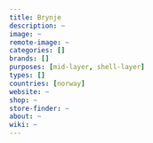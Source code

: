 ```yaml
---
title: Brynje
description: ~
image: ~
remote-image: ~
categories: []
brands: []
purposes: [mid-layer, shell-layer]
types: []
countries: [norway]
website: ~
shop: ~
store-finder: ~
about: ~
wiki: ~
---
```

